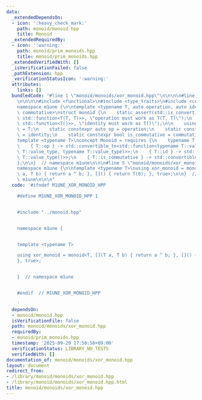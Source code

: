```yaml
---
data:
  _extendedDependsOn:
  - icon: ':heavy_check_mark:'
    path: monoid/monoid.hpp
    title: Monoid
  _extendedRequiredBy:
  - icon: ':warning:'
    path: monoid/prim_monoids.hpp
    title: monoid/prim_monoids.hpp
  _extendedVerifiedWith: []
  _isVerificationFailed: false
  _pathExtension: hpp
  _verificationStatusIcon: ':warning:'
  attributes:
    links: []
  bundledCode: "#line 1 \"monoid/monoids/xor_monoid.hpp\"\n\n\n\n#line 1 \"monoid/monoid.hpp\"\
    \n\n\n\n#include <functional>\n#include <type_traits>\n#include <concepts>\n\n\
    namespace m1une {\n\ntemplate <typename T, auto operation, auto identity, bool\
    \ commutative>\nstruct monoid {\n    static_assert(std::is_convertible_v<decltype(operation),\
    \ std::function<T(T, T)>>, \"operation must work as T(T, T)\");\n    static_assert(std::is_convertible_v<decltype(identity),\
    \ std::function<T()>>, \"identity must work as T()\");\n\n    using value_type\
    \ = T;\n    static constexpr auto op = operation;\n    static constexpr auto id\
    \ = identity;\n    static constexpr bool is_commutative = commutative;\n};\n\n\
    template <typename T>\nconcept Monoid = requires {\n    typename T::value_type;\n\
    \    { T::op } -> std::convertible_to<std::function<typename T::value_type(typename\
    \ T::value_type, typename T::value_type)>>;\n    { T::id } -> std::convertible_to<std::function<typename\
    \ T::value_type()>>;\n    { T::is_commutative } -> std::convertible_to<bool>;\n\
    };\n\n}  // namespace m1une\n\n\n#line 5 \"monoid/monoids/xor_monoid.hpp\"\n\n\
    namespace m1une {\n\ntemplate <typename T>\nusing xor_monoid = monoid<T, [](T\
    \ a, T b) { return a ^ b; }, []() { return T(0); }, true>;\n\n}  // namespace\
    \ m1une\n\n\n"
  code: '#ifndef M1UNE_XOR_MONOID_HPP

    #define M1UNE_XOR_MONOID_HPP 1


    #include "../monoid.hpp"


    namespace m1une {


    template <typename T>

    using xor_monoid = monoid<T, [](T a, T b) { return a ^ b; }, []() { return T(0);
    }, true>;


    }  // namespace m1une


    #endif  // M1UNE_XOR_MONOID_HPP

    '
  dependsOn:
  - monoid/monoid.hpp
  isVerificationFile: false
  path: monoid/monoids/xor_monoid.hpp
  requiredBy:
  - monoid/prim_monoids.hpp
  timestamp: '2025-09-29 17:50:58+09:00'
  verificationStatus: LIBRARY_NO_TESTS
  verifiedWith: []
documentation_of: monoid/monoids/xor_monoid.hpp
layout: document
redirect_from:
- /library/monoid/monoids/xor_monoid.hpp
- /library/monoid/monoids/xor_monoid.hpp.html
title: monoid/monoids/xor_monoid.hpp
---
```

